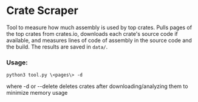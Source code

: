 # Crate Scraper

Tool to measure how much  assembly is used by top crates.
Pulls pages of the top crates from crates.io, downloads each crate's source code if available, and measures lines of code of assembly in the source code and the build.
The results are saved in ```data/```.

### Usage:
```python3 tool.py \<pages\> -d```

where -d or --delete deletes crates after downloading/analyzing them to minimize memory usage
